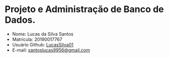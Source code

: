 # Projeto e Administração de Banco de Dados.


* Nome: Lucas da Silva Santos
* Matrícula: 20190017767
* Usuário Github: [LucasSilva01](https://github.com/LucasSilva01)
* E-mail: santoslucas9956@gmail.com